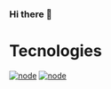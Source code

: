 ### Hi there 👋

# Tecnologies

[![node](https://aleen42.github.io/badges/src/node.svg)](https://aleen42.github.io/badges/)
[![node](https://aleen42.github.io/badges/src/node.svg)](https://aleen42.github.io/badges/src/node.svg)

<!--
**BianorAraujo/BianorAraujo** is a ✨ _special_ ✨ repository because its `README.md` (this file) appears on your GitHub profile.

Here are some ideas to get you started:

- 🔭 I’m currently working on ...
- 🌱 I’m currently learning ...
- 👯 I’m looking to collaborate on ...
- 🤔 I’m looking for help with ...
- 💬 Ask me about ...
- 📫 How to reach me: ...
- 😄 Pronouns: ...
- ⚡ Fun fact: ...
-->
